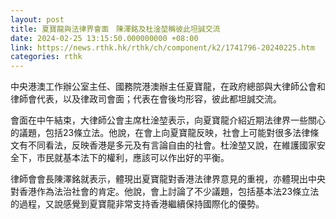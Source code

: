 ```yaml
---
layout: post
title: 夏寶龍與法律界會面　陳澤銘及杜淦堃稱彼此坦誠交流
date: 2024-02-25 13:15:50.000000000 +08:00
link: https://news.rthk.hk/rthk/ch/component/k2/1741796-20240225.htm
categories: rthk
---
```


中央港澳工作辦公室主任、國務院港澳辦主任夏寶龍，在政府總部與大律師公會和律師會代表，以及律政司會面；代表在會後均形容，彼此都坦誠交流。

會面在中午結束，大律師公會主席杜淦堃表示，向夏寶龍介紹近期法律界一些關心的議題，包括23條立法。他說，在會上向夏寶龍反映，社會上可能對很多法律條文有不同看法，反映香港是多元及有言論自由的社會。杜淦堃又說，在維護國家安全下，市民就基本法下的權利，應該可以作出好的平衡。

律師會會長陳澤銘就表示，體現出夏寶龍對香港法律界意見的重視，亦體現出中央對香港作為法治社會的肯定。他說，會上討論了不少議題，包括基本法23條立法的過程，又說感覺到夏寶龍非常支持香港繼續保持國際化的優勢。
